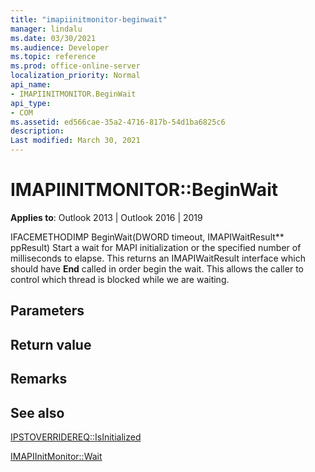 ```yaml
---
title: "imapiinitmonitor-beginwait" 
manager: lindalu
ms.date: 03/30/2021
ms.audience: Developer
ms.topic: reference
ms.prod: office-online-server
localization_priority: Normal
api_name:
- IMAPIINITMONITOR.BeginWait
api_type:
- COM
ms.assetid: ed566cae-35a2-4716-817b-54d1ba6825c6
description: 
Last modified: March 30, 2021
---
```


# IMAPIINITMONITOR::BeginWait
  
**Applies to**: Outlook 2013 | Outlook 2016 | 2019
  
IFACEMETHODIMP BeginWait(DWORD timeout, IMAPIWaitResult** ppResult)
Start a wait for MAPI initialization or the specified number of milliseconds to elapse. This returns an IMAPIWaitResult interface which should have **End** called in order begin the wait. This allows the caller to control which thread is blocked while we are waiting.

## Parameters

## Return value

## Remarks
  
## See also

[IPSTOVERRIDEREQ::IsInitialized](imapiinitmonitor-isinitialized.md)

[IMAPIInitMonitor::Wait](imapiinitmonitor-wait.md)
